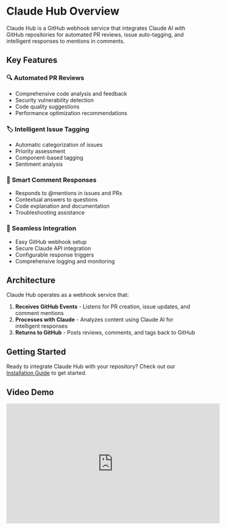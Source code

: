 # Claude Hub Overview

Claude Hub is a GitHub webhook service that integrates Claude AI with GitHub repositories for automated PR reviews, issue auto-tagging, and intelligent responses to mentions in comments.

## Key Features

### 🔍 Automated PR Reviews
- Comprehensive code analysis and feedback
- Security vulnerability detection
- Code quality suggestions
- Performance optimization recommendations

### 🏷️ Intelligent Issue Tagging
- Automatic categorization of issues
- Priority assessment
- Component-based tagging
- Sentiment analysis

### 💬 Smart Comment Responses
- Responds to @mentions in issues and PRs
- Contextual answers to questions
- Code explanation and documentation
- Troubleshooting assistance

### 🔗 Seamless Integration
- Easy GitHub webhook setup
- Secure Claude API integration
- Configurable response triggers
- Comprehensive logging and monitoring

## Architecture

Claude Hub operates as a webhook service that:

1. **Receives GitHub Events** - Listens for PR creation, issue updates, and comment mentions
2. **Processes with Claude** - Analyzes content using Claude AI for intelligent responses
3. **Returns to GitHub** - Posts reviews, comments, and tags back to GitHub

## Getting Started

Ready to integrate Claude Hub with your repository? Check out our [Installation Guide](./getting-started/installation.md) to get started.

## Video Demo

<div style={{textAlign: 'center'}}>
  <iframe 
    width="560" 
    height="315" 
    src="https://www.youtube.com/embed/YOUR_VIDEO_ID" 
    title="Claude Hub Demo" 
    frameBorder="0" 
    allow="accelerometer; autoplay; clipboard-write; encrypted-media; gyroscope; picture-in-picture" 
    allowFullScreen
  />
</div>

## Support

- 📖 [Documentation](./getting-started/installation.md)
- 🐛 [Report Issues](https://github.com/intelligence-assist/claude-hub/issues)
- 💬 [Discussions](https://github.com/intelligence-assist/claude-hub/discussions)
- 📧 [Contact Us](mailto:support@intelligence-assist.com)